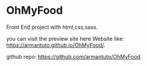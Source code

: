 # OhMyFood
Front End project with html,css,sass.


you can visit the preview site here
Website like:  https://armantuto.github.io/OhMyFood/.

github repo:
https://github.com/armantuto/OhMyFood


